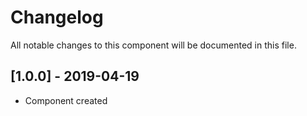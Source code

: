 # Changelog
All notable changes to this component will be documented in this file.

## [1.0.0] - 2019-04-19
- Component created

